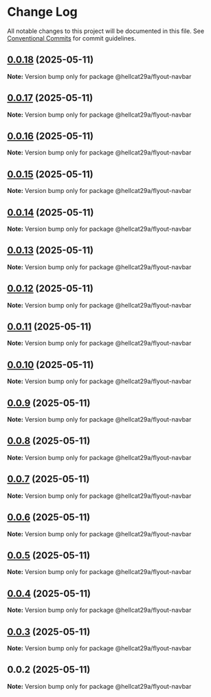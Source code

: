 # Change Log

All notable changes to this project will be documented in this file.
See [Conventional Commits](https://conventionalcommits.org) for commit guidelines.

## [0.0.18](https://github.com/hellcat29A/portfolio-workspace/compare/@hellcat29a/flyout-navbar@0.0.17...@hellcat29a/flyout-navbar@0.0.18) (2025-05-11)

**Note:** Version bump only for package @hellcat29a/flyout-navbar





## [0.0.17](https://github.com/hellcat29A/portfolio-workspace/compare/@hellcat29a/flyout-navbar@0.0.16...@hellcat29a/flyout-navbar@0.0.17) (2025-05-11)

**Note:** Version bump only for package @hellcat29a/flyout-navbar





## [0.0.16](https://github.com/hellcat29A/portfolio-workspace/compare/@hellcat29a/flyout-navbar@0.0.15...@hellcat29a/flyout-navbar@0.0.16) (2025-05-11)

**Note:** Version bump only for package @hellcat29a/flyout-navbar





## [0.0.15](https://github.com/hellcat29A/portfolio-workspace/compare/@hellcat29a/flyout-navbar@0.0.14...@hellcat29a/flyout-navbar@0.0.15) (2025-05-11)

**Note:** Version bump only for package @hellcat29a/flyout-navbar





## [0.0.14](https://github.com/hellcat29A/portfolio-workspace/compare/@hellcat29a/flyout-navbar@0.0.13...@hellcat29a/flyout-navbar@0.0.14) (2025-05-11)

**Note:** Version bump only for package @hellcat29a/flyout-navbar





## [0.0.13](https://github.com/hellcat29A/portfolio-workspace/compare/@hellcat29a/flyout-navbar@0.0.12...@hellcat29a/flyout-navbar@0.0.13) (2025-05-11)

**Note:** Version bump only for package @hellcat29a/flyout-navbar





## [0.0.12](https://github.com/hellcat29A/portfolio-workspace/compare/@hellcat29a/flyout-navbar@0.0.11...@hellcat29a/flyout-navbar@0.0.12) (2025-05-11)

**Note:** Version bump only for package @hellcat29a/flyout-navbar





## [0.0.11](https://github.com/hellcat29A/portfolio-workspace/compare/@hellcat29a/flyout-navbar@0.0.10...@hellcat29a/flyout-navbar@0.0.11) (2025-05-11)

**Note:** Version bump only for package @hellcat29a/flyout-navbar





## [0.0.10](https://github.com/hellcat29A/portfolio-workspace/compare/@hellcat29a/flyout-navbar@0.0.9...@hellcat29a/flyout-navbar@0.0.10) (2025-05-11)

**Note:** Version bump only for package @hellcat29a/flyout-navbar





## [0.0.9](https://github.com/hellcat29A/portfolio-workspace/compare/@hellcat29a/flyout-navbar@0.0.8...@hellcat29a/flyout-navbar@0.0.9) (2025-05-11)

**Note:** Version bump only for package @hellcat29a/flyout-navbar





## [0.0.8](https://github.com/hellcat29A/portfolio-workspace/compare/@hellcat29a/flyout-navbar@0.0.7...@hellcat29a/flyout-navbar@0.0.8) (2025-05-11)

**Note:** Version bump only for package @hellcat29a/flyout-navbar





## [0.0.7](https://github.com/hellcat29A/portfolio-workspace/compare/@hellcat29a/flyout-navbar@0.0.6...@hellcat29a/flyout-navbar@0.0.7) (2025-05-11)

**Note:** Version bump only for package @hellcat29a/flyout-navbar





## [0.0.6](https://github.com/hellcat29A/portfolio-workspace/compare/@hellcat29a/flyout-navbar@0.0.5...@hellcat29a/flyout-navbar@0.0.6) (2025-05-11)

**Note:** Version bump only for package @hellcat29a/flyout-navbar





## [0.0.5](https://github.com/hellcat29A/portfolio-workspace/compare/@hellcat29a/flyout-navbar@0.0.4...@hellcat29a/flyout-navbar@0.0.5) (2025-05-11)

**Note:** Version bump only for package @hellcat29a/flyout-navbar





## [0.0.4](https://github.com/hellcat29A/portfolio-workspace/compare/@hellcat29a/flyout-navbar@0.0.3...@hellcat29a/flyout-navbar@0.0.4) (2025-05-11)

**Note:** Version bump only for package @hellcat29a/flyout-navbar





## [0.0.3](https://github.com/hellcat29A/portfolio-workspace/compare/@hellcat29a/flyout-navbar@0.0.2...@hellcat29a/flyout-navbar@0.0.3) (2025-05-11)

**Note:** Version bump only for package @hellcat29a/flyout-navbar





## 0.0.2 (2025-05-11)

**Note:** Version bump only for package @hellcat29a/flyout-navbar

